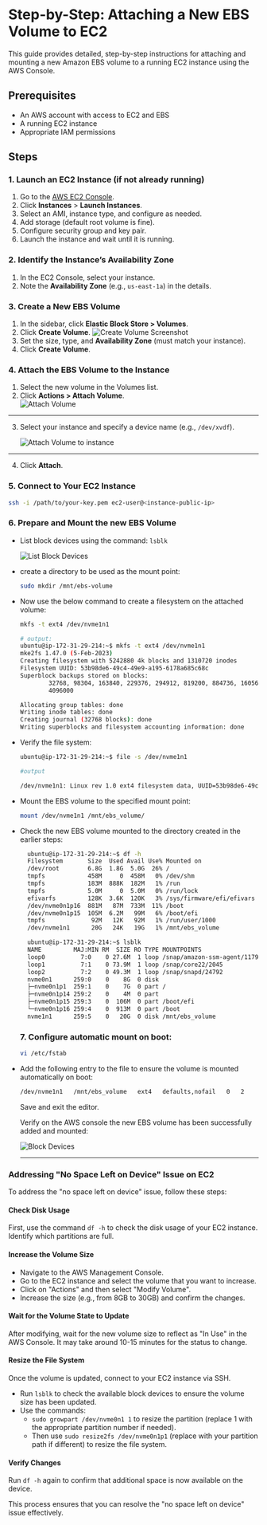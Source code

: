 # Step-by-Step: Attaching a New EBS Volume to EC2
This guide provides detailed, step-by-step instructions for attaching and mounting a new Amazon EBS volume to a running EC2 instance using the AWS Console.

## Prerequisites  
  
- An AWS account with access to EC2 and EBS  
- A running EC2 instance  
- Appropriate IAM permissions  
  
## Steps  
  
### 1. Launch an EC2 Instance (if not already running)  
  
1. Go to the [AWS EC2 Console](https://console.aws.amazon.com/ec2/).  
2. Click **Instances** > **Launch Instances**.  
3. Select an AMI, instance type, and configure as needed.  
4. Add storage (default root volume is fine).  
5. Configure security group and key pair.  
6. Launch the instance and wait until it is running.

### 2. Identify the Instance’s Availability Zone  
  
1. In the EC2 Console, select your instance.  
2. Note the **Availability Zone** (e.g., `us-east-1a`) in the details.

### 3. Create a New EBS Volume  
  
1. In the sidebar, click **Elastic Block Store > Volumes**.  
2. Click **Create Volume**. 
    ![Create Volume Screenshot](docs/create_volume.png)
3. Set the size, type, and **Availability Zone** (must match your instance).  
4. Click **Create Volume**.  
  
### 4. Attach the EBS Volume to the Instance  
  
1. Select the new volume in the Volumes list.  
2. Click **Actions > Attach Volume**.  
    ![Attach Volume](docs/attach_volume.png)
---
3. Select your instance and specify a device name (e.g., `/dev/xvdf`). 
 
     ![Attach Volume to instance](docs/attach_volume_to_instance.png)
---
4. Click **Attach**.  

  
### 5. Connect to Your EC2 Instance  
  
```bash  
ssh -i /path/to/your-key.pem ec2-user@<instance-public-ip>
```

### 6. Prepare and Mount the new EBS Volume

- List block devices using the command: `lsblk`
     
    ![List Block Devices](docs/lsblk.png)

- create a directory to be used as the mount point:
    ```bash
    sudo mkdir /mnt/ebs-volume
    ```
-  Now use the below command to create a filesystem on the attached volume:
    ```bash
    mkfs -t ext4 /dev/nvme1n1
    ```
    ```bash
    # output:
    ubuntu@ip-172-31-29-214:~$ mkfs -t ext4 /dev/nvme1n1
    mke2fs 1.47.0 (5-Feb-2023)
    Creating filesystem with 5242880 4k blocks and 1310720 inodes
    Filesystem UUID: 53b98de6-49c4-49e9-a195-6178a685c68c
    Superblock backups stored on blocks:
            32768, 98304, 163840, 229376, 294912, 819200, 884736, 1605632, 2654208,
            4096000

    Allocating group tables: done
    Writing inode tables: done
    Creating journal (32768 blocks): done
    Writing superblocks and filesystem accounting information: done
    ```
- Verify the file system:
  
  ```bash
  ubuntu@ip-172-31-29-214:~$ file -s /dev/nvme1n1

  #output

  /dev/nvme1n1: Linux rev 1.0 ext4 filesystem data, UUID=53b98de6-49c4-49e9-a195-6178a685c68c (extents) (64bit) (large files) (huge files)
  ```

- Mount the EBS volume to the specified mount point:
  ```bash
  mount /dev/nvme1n1 /mnt/ebs_volume/
  ```
- Check the new EBS volume mounted to the directory created in the earlier steps:

  ```bash
    ubuntu@ip-172-31-29-214:~$ df -h
    Filesystem       Size  Used Avail Use% Mounted on
    /dev/root        6.8G  1.8G  5.0G  26% /
    tmpfs            458M     0  458M   0% /dev/shm
    tmpfs            183M  888K  182M   1% /run
    tmpfs            5.0M     0  5.0M   0% /run/lock
    efivarfs         128K  3.6K  120K   3% /sys/firmware/efi/efivars
    /dev/nvme0n1p16  881M   87M  733M  11% /boot
    /dev/nvme0n1p15  105M  6.2M   99M   6% /boot/efi
    tmpfs             92M   12K   92M   1% /run/user/1000
    /dev/nvme1n1      20G   24K   19G   1% /mnt/ebs_volume

    ubuntu@ip-172-31-29-214:~$ lsblk
    NAME         MAJ:MIN RM  SIZE RO TYPE MOUNTPOINTS
    loop0          7:0    0 27.6M  1 loop /snap/amazon-ssm-agent/11797
    loop1          7:1    0 73.9M  1 loop /snap/core22/2045
    loop2          7:2    0 49.3M  1 loop /snap/snapd/24792
    nvme0n1      259:0    0    8G  0 disk
    ├─nvme0n1p1  259:1    0    7G  0 part /
    ├─nvme0n1p14 259:2    0    4M  0 part
    ├─nvme0n1p15 259:3    0  106M  0 part /boot/efi
    └─nvme0n1p16 259:4    0  913M  0 part /boot
    nvme1n1      259:5    0   20G  0 disk /mnt/ebs_volume
  ```

  ### 7. Configure automatic mount on boot:
  ```bash
  vi /etc/fstab
  ```
- Add the following entry to the file to ensure the volume is mounted automatically on boot:

  ```bash
  /dev/nvme1n1   /mnt/ebs_volume   ext4   defaults,nofail   0   2
  ```
  Save and exit the editor.

  Verify on the AWS console the new EBS volume has been successfully added and mounted:

    ![Block Devices](docs/blk_device.png)

  ---
### Addressing "No Space Left on Device" Issue on EC2

To address the "no space left on device" issue, follow these steps:

#### Check Disk Usage
First, use the command `df -h` to check the disk usage of your EC2 instance. Identify which partitions are full.

#### Increase the Volume Size
- Navigate to the AWS Management Console.
- Go to the EC2 instance and select the volume that you want to increase.
- Click on "Actions" and then select "Modify Volume".
- Increase the size (e.g., from 8GB to 30GB) and confirm the changes.

#### Wait for the Volume State to Update
After modifying, wait for the new volume size to reflect as "In Use" in the AWS Console. It may take around 10-15 minutes for the status to change.

#### Resize the File System
Once the volume is updated, connect to your EC2 instance via SSH.
- Run `lsblk` to check the available block devices to ensure the volume size has been updated.
- Use the commands:
  - `sudo growpart /dev/nvme0n1 1` to resize the partition (replace 1 with the appropriate partition number if needed).
  - Then use `sudo resize2fs /dev/nvme0n1p1` (replace with your partition path if different) to resize the file system.

#### Verify Changes
Run `df -h` again to confirm that additional space is now available on the device.

This process ensures that you can resolve the "no space left on device" issue effectively.
